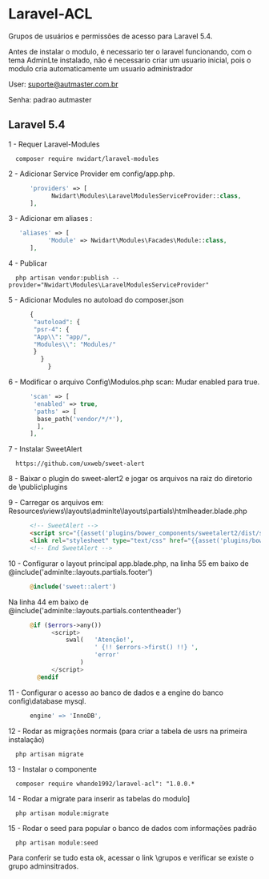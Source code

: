 # Laravel-ACL
Grupos de usuários e permissões de acesso para Laravel 5.4.

Antes de instalar o modulo, é necessario ter o laravel funcionando, com o tema AdminLte instalado, não é necessario criar um usuario inicial, pois o modulo cria automaticamente um usuario administrador

User: suporte@autmaster.com.br

Senha: padrao autmaster



## Laravel 5.4

1 - Requer Laravel-Modules

      composer require nwidart/laravel-modules
      
2 - Adicionar Service Provider em config/app.php.
      
```php
      'providers' => [
            Nwidart\Modules\LaravelModulesServiceProvider::class,
      ],
```

3 - Adicionar em aliases :

```php
   'aliases' => [
           'Module' => Nwidart\Modules\Facades\Module::class,
      ],
```

       
4 - Publicar        
       
      php artisan vendor:publish --provider="Nwidart\Modules\LaravelModulesServiceProvider"
       
       
5 - Adicionar Modules no autoload do composer.json

```php      
      {
       "autoload": {
       "psr-4": {
       "App\\": "app/",
       "Modules\\": "Modules/"
       }
         }      
           }
```
                     
6 -  Modificar o arquivo Config\Modulos.php  scan: 
Mudar enabled para true.

```php
      'scan' => [
       'enabled' => true,
       'paths' => [
        base_path('vendor/*/*'),
        ],
      ],
```
    

7 - Instalar SweetAlert 

      https://github.com/uxweb/sweet-alert

8 - Baixar o plugin do sweet-alert2 e jogar os arquivos na raiz do diretorio de \public\plugins

9 - Carregar os arquivos em: Resources\views\layouts\adminlte\layouts\partials\htmlheader.blade.php

```html
      <!-- SweetAlert -->
      <script src="{{asset('plugins/bower_components/sweetalert2/dist/sweetalert2.min.js')}} "></script>
      <link rel="stylesheet" type="text/css" href="{{asset('plugins/bower_components/sweetalert2/dist/sweetalert2.css')}} ">
      <!-- End SweetAlert -->
```
    
10 - Configurar o layout principal app.blade.php, na linha 55 em baixo de @include('adminlte::layouts.partials.footer')

```php
      @include('sweet::alert')
```
 
 Na linha 44 em baixo de  @include('adminlte::layouts.partials.contentheader')

```php
      @if ($errors->any())
            <script>
                swal(   'Atenção!',
                        ' {!! $errors->first() !!} ',
                        'error'
                    )
            </script>
        @endif
```

11 - Configurar o acesso ao banco de dados e a engine do banco config\database mysql. 

```php
      engine' => 'InnoDB',
```

12 - Rodar as migrações normais (para criar a tabela de usrs na primeira instalação)

      php artisan migrate

13 - Instalar o componente  

      composer require whande1992/laravel-acl": "1.0.0.*
  
 14 - Rodar a migrate para inserir as tabelas do modulo]
      
      php artisan module:migrate
      
15 - Rodar o seed para popular o banco de dados com informações padrão    
      
      php artisan module:seed
      
      
 Para conferir se tudo esta ok, acessar o link \grupos e verificar se existe o grupo adminsitrados.


